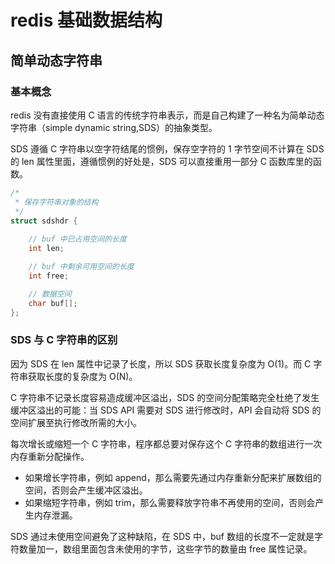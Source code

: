 # redis 基础数据结构

## 简单动态字符串

### 基本概念

redis 没有直接使用 C 语言的传统字符串表示，而是自己构建了一种名为简单动态字符串（simple dynamic string,SDS）的抽象类型。

SDS 遵循 C 字符串以空字符结尾的惯例，保存空字符的 1 字节空间不计算在 SDS 的 len 属性里面，遵循惯例的好处是，SDS 可以直接重用一部分 C 函数库里的函数。

```c
/*
 * 保存字符串对象的结构
 */
struct sdshdr {
    
    // buf 中已占用空间的长度
    int len;

    // buf 中剩余可用空间的长度
    int free;

    // 数据空间
    char buf[];
};
```

### SDS 与 C 字符串的区别

因为 SDS 在 len 属性中记录了长度，所以 SDS 获取长度复杂度为 O(1)。而 C 字符串获取长度的复杂度为 O(N)。

C 字符串不记录长度容易造成缓冲区溢出，SDS 的空间分配策略完全杜绝了发生缓冲区溢出的可能：当 SDS API 需要对 SDS 进行修改时，API 会自动将 SDS 的空间扩展至执行修改所需的大小。

每次增长或缩短一个 C 字符串，程序都总要对保存这个 C 字符串的数组进行一次内存重新分配操作。
- 如果增长字符串，例如 append，那么需要先通过内存重新分配来扩展数组的空间，否则会产生缓冲区溢出。
- 如果缩短字符串，例如 trim，那么需要释放字符串不再使用的空间，否则会产生内存泄漏。

SDS 通过未使用空间避免了这种缺陷，在 SDS 中，buf 数组的长度不一定就是字符数量加一，数组里面包含未使用的字节，这些字节的数量由 free 属性记录。
